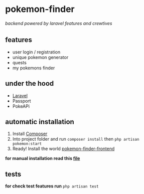 # pokemon-finder
###### backend powered by laravel features and crewtives

## features
- user login / registration
- unique pokemon generator
- quests
- my pokemons finder

## under the hood
- [Laravel](https://laravel.com/ "Laravel")
- Passport
- PokeAPi

## automatic installation

1. Install [Composer](https://getcomposer.org/download/)
2. Into project folder and run `composer install` then `php artisan pokemon:start`
3. Ready! Install the world [pokemon-finder-frontend](https://github.com/crewtives/pokemon-finder-frontend)

**for manual installation read this [file](https://github.com/crewtives/pokemon-finder-backend/blob/master/app/Console/Commands/pokemonStart.php)**

## tests

**for check test features run** `php artisan test`